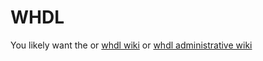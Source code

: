 WHDL
====

You likely want the or [whdl wiki](http://github.com/whdl/whdl/wiki) or [whdl administrative wiki](http://github.com/lucaswoj/whdl-administrative/wiki)
